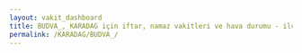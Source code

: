 ```yaml
---
layout: vakit_dashboard
title: BUDVA_, KARADAG için iftar, namaz vakitleri ve hava durumu - ilçe/eyalet seç
permalink: /KARADAG/BUDVA_/
---
```


<script type="text/javascript">
  var GLOBAL_COUNTRY = 'KARADAG';
  var GLOBAL_CITY = 'BUDVA_';
  var GLOBAL_STATE = '';
  var lat = 72;
  var lon = 21;
</script>
